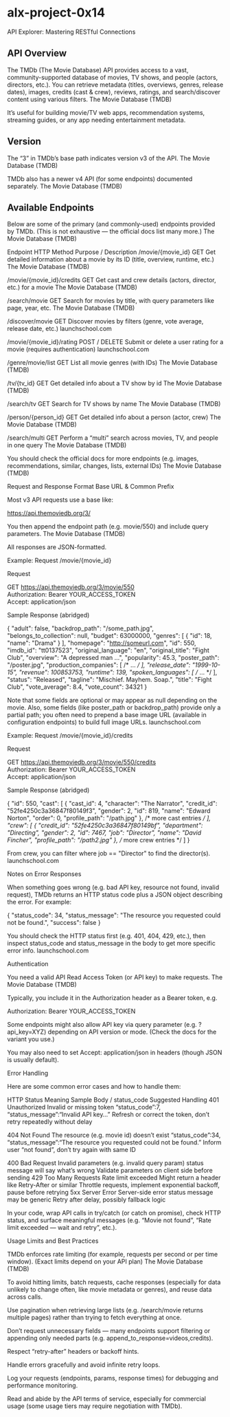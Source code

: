 # alx-project-0x14
API Explorer: Mastering RESTful Connections

## API Overview

The TMDb (The Movie Database) API provides access to a vast, community-supported database of movies, TV shows, and people (actors, directors, etc.). You can retrieve metadata (titles, overviews, genres, release dates), images, credits (cast & crew), reviews, ratings, and search/discover content using various filters. 
The Movie Database (TMDB)


It’s useful for building movie/TV web apps, recommendation systems, streaming guides, or any app needing entertainment metadata.

## Version

The “3” in TMDb’s base path indicates version v3 of the API. 
The Movie Database (TMDB)


TMDb also has a newer v4 API (for some endpoints) documented separately. 
The Movie Database (TMDB)

## Available Endpoints

Below are some of the primary (and commonly-used) endpoints provided by TMDb. (This is not exhaustive — the official docs list many more.) 
The Movie Database (TMDB)


Endpoint	HTTP Method	Purpose / Description
/movie/{movie_id}	GET	Get detailed information about a movie by its ID (title, overview, runtime, etc.) 
The Movie Database (TMDB)


/movie/{movie_id}/credits	GET	Get cast and crew details (actors, director, etc.) for a movie 
The Movie Database (TMDB)


/search/movie	GET	Search for movies by title, with query parameters like page, year, etc. 
The Movie Database (TMDB)


/discover/movie	GET	Discover movies by filters (genre, vote average, release date, etc.) 
launchschool.com


/movie/{movie_id}/rating	POST / DELETE	Submit or delete a user rating for a movie (requires authentication) 
launchschool.com


/genre/movie/list	GET	List all movie genres (with IDs) 
The Movie Database (TMDB)


/tv/{tv_id}	GET	Get detailed info about a TV show by id 
The Movie Database (TMDB)


/search/tv	GET	Search for TV shows by name 
The Movie Database (TMDB)


/person/{person_id}	GET	Get detailed info about a person (actor, crew) 
The Movie Database (TMDB)


/search/multi	GET	Perform a “multi” search across movies, TV, and people in one query 
The Movie Database (TMDB)


You should check the official docs for more endpoints (e.g. images, recommendations, similar, changes, lists, external IDs) 
The Movie Database (TMDB)


Request and Response Format
Base URL & Common Prefix

Most v3 API requests use a base like:

https://api.themoviedb.org/3/


You then append the endpoint path (e.g. movie/550) and include query parameters. 
The Movie Database (TMDB)


All responses are JSON-formatted.

Example: Request /movie/{movie_id}

Request

GET https://api.themoviedb.org/3/movie/550  
Authorization: Bearer YOUR_ACCESS_TOKEN  
Accept: application/json  


Sample Response (abridged)

{
  "adult": false,
  "backdrop_path": "/some_path.jpg",
  "belongs_to_collection": null,
  "budget": 63000000,
  "genres": [
    { "id": 18, "name": "Drama" }
  ],
  "homepage": "http://someurl.com",
  "id": 550,
  "imdb_id": "tt0137523",
  "original_language": "en",
  "original_title": "Fight Club",
  "overview": "A depressed man …",
  "popularity": 45.3,
  "poster_path": "/poster.jpg",
  "production_companies": [ /* … */ ],
  "release_date": "1999-10-15",
  "revenue": 100853753,
  "runtime": 139,
  "spoken_languages": [ /* … */ ],
  "status": "Released",
  "tagline": "Mischief. Mayhem. Soap.",
  "title": "Fight Club",
  "vote_average": 8.4,
  "vote_count": 34321
}


Note that some fields are optional or may appear as null depending on the movie. Also, some fields (like poster_path or backdrop_path) provide only a partial path; you often need to prepend a base image URL (available in configuration endpoints) to build full image URLs. 
launchschool.com


Example: Request /movie/{movie_id}/credits

Request

GET https://api.themoviedb.org/3/movie/550/credits  
Authorization: Bearer YOUR_ACCESS_TOKEN  
Accept: application/json  


Sample Response (abridged)

{
  "id": 550,
  "cast": [
    {
      "cast_id": 4,
      "character": "The Narrator",
      "credit_id": "52fe4250c3a36847f80149f3",
      "gender": 2,
      "id": 819,
      "name": "Edward Norton",
      "order": 0,
      "profile_path": "/path.jpg"
    },
    /* more cast entries */
  ],
  "crew": [
    {
      "credit_id": "52fe4250c3a36847f80149bf",
      "department": "Directing",
      "gender": 2,
      "id": 7467,
      "job": "Director",
      "name": "David Fincher",
      "profile_path": "/path2.jpg"
    },
    /* more crew entries */
  ]
}


From crew, you can filter where job == "Director" to find the director(s). 
launchschool.com


Notes on Error Responses

When something goes wrong (e.g. bad API key, resource not found, invalid request), TMDb returns an HTTP status code plus a JSON object describing the error. For example:

{
  "status_code": 34,
  "status_message": "The resource you requested could not be found.",
  "success": false
}


You should check the HTTP status first (e.g. 401, 404, 429, etc.), then inspect status_code and status_message in the body to get more specific error info. 
launchschool.com


Authentication

You need a valid API Read Access Token (or API key) to make requests. 
The Movie Database (TMDB)


Typically, you include it in the Authorization header as a Bearer token, e.g.

Authorization: Bearer YOUR_ACCESS_TOKEN


Some endpoints might also allow API key via query parameter (e.g. ?api_key=XYZ) depending on API version or mode. (Check the docs for the variant you use.) 


You may also need to set Accept: application/json in headers (though JSON is usually default).

Error Handling

Here are some common error cases and how to handle them:

HTTP Status	Meaning	Sample Body / status_code	Suggested Handling
401 Unauthorized	Invalid or missing token	“status_code”:7, “status_message”:“Invalid API key…”	Refresh or correct the token, don’t retry repeatedly without delay 


404 Not Found	The resource (e.g. movie id) doesn’t exist	“status_code”:34, “status_message”:“The resource you requested could not be found.”	Inform user “not found”, don’t try again with same ID 


400 Bad Request	Invalid parameters (e.g. invalid query param)	status message will say what’s wrong	Validate parameters on client side before sending
429 Too Many Requests	Rate limit exceeded	Might return a header like Retry-After or similar	Throttle requests, implement exponential backoff, pause before retrying
5xx Server Error	Server-side error	status message may be generic	Retry after delay, possibly fallback logic

In your code, wrap API calls in try/catch (or catch on promise), check HTTP status, and surface meaningful messages (e.g. “Movie not found”, “Rate limit exceeded — wait and retry”, etc.).

Usage Limits and Best Practices

TMDb enforces rate limiting (for example, requests per second or per time window). (Exact limits depend on your API plan) 
The Movie Database (TMDB)


To avoid hitting limits, batch requests, cache responses (especially for data unlikely to change often, like movie metadata or genres), and reuse data across calls.

Use pagination when retrieving large lists (e.g. /search/movie returns multiple pages) rather than trying to fetch everything at once.

Don’t request unnecessary fields — many endpoints support filtering or appending only needed parts (e.g. append_to_response=videos,credits). 


Respect “retry-after” headers or backoff hints.

Handle errors gracefully and avoid infinite retry loops.

Log your requests (endpoints, params, response times) for debugging and performance monitoring.

Read and abide by the API terms of service, especially for commercial usage (some usage tiers may require negotiation with TMDb). 
